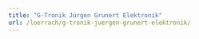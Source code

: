 ```yaml
---
title: "G-Tronik Jürgen Grunert Elektronik"
url: /loerrach/g-tronik-juergen-grunert-elektronik/
---
```

